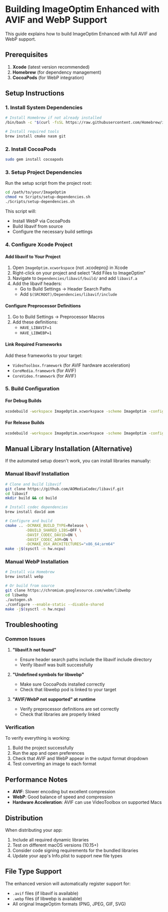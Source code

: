 # Building ImageOptim Enhanced with AVIF and WebP Support

This guide explains how to build ImageOptim Enhanced with full AVIF and WebP support.

## Prerequisites

1. **Xcode** (latest version recommended)
2. **Homebrew** (for dependency management)
3. **CocoaPods** (for WebP integration)

## Setup Instructions

### 1. Install System Dependencies

```bash
# Install Homebrew if not already installed
/bin/bash -c "$(curl -fsSL https://raw.githubusercontent.com/Homebrew/install/HEAD/install.sh)"

# Install required tools
brew install cmake nasm git
```

### 2. Install CocoaPods

```bash
sudo gem install cocoapods
```

### 3. Setup Project Dependencies

Run the setup script from the project root:

```bash
cd /path/to/your/ImageOptim
chmod +x Scripts/setup-dependencies.sh
./Scripts/setup-dependencies.sh
```

This script will:
- Install WebP via CocoaPods
- Build libavif from source
- Configure the necessary build settings

### 4. Configure Xcode Project

#### Add libavif to Your Project

1. Open `ImageOptim.xcworkspace` (not .xcodeproj) in Xcode
2. Right-click on your project and select "Add Files to ImageOptim"
3. Navigate to `Dependencies/libavif/build/` and add `libavif.a`
4. Add the libavif headers:
   - Go to Build Settings → Header Search Paths
   - Add `$(SRCROOT)/Dependencies/libavif/include`

#### Configure Preprocessor Definitions

1. Go to Build Settings → Preprocessor Macros
2. Add these definitions:
   - `HAVE_LIBAVIF=1`
   - `HAVE_LIBWEBP=1`

#### Link Required Frameworks

Add these frameworks to your target:
- `VideoToolbox.framework` (for AVIF hardware acceleration)
- `CoreMedia.framework` (for AVIF)
- `CoreVideo.framework` (for AVIF)

### 5. Build Configuration

#### For Debug Builds
```bash
xcodebuild -workspace ImageOptim.xcworkspace -scheme ImageOptim -configuration Debug
```

#### For Release Builds
```bash
xcodebuild -workspace ImageOptim.xcworkspace -scheme ImageOptim -configuration Release
```

## Manual Library Installation (Alternative)

If the automated setup doesn't work, you can install libraries manually:

### Manual libavif Installation

```bash
# Clone and build libavif
git clone https://github.com/AOMediaCodec/libavif.git
cd libavif
mkdir build && cd build

# Install codec dependencies
brew install dav1d aom

# Configure and build
cmake .. -DCMAKE_BUILD_TYPE=Release \
         -DBUILD_SHARED_LIBS=OFF \
         -DAVIF_CODEC_DAV1D=ON \
         -DAVIF_CODEC_AOM=ON \
         -DCMAKE_OSX_ARCHITECTURES="x86_64;arm64"
make -j$(sysctl -n hw.ncpu)
```

### Manual WebP Installation

```bash
# Install via Homebrew
brew install webp

# Or build from source
git clone https://chromium.googlesource.com/webm/libwebp
cd libwebp
./autogen.sh
./configure --enable-static --disable-shared
make -j$(sysctl -n hw.ncpu)
```

## Troubleshooting

### Common Issues

1. **"libavif.h not found"**
   - Ensure header search paths include the libavif include directory
   - Verify libavif was built successfully

2. **"Undefined symbols for libwebp"**
   - Make sure CocoaPods installed correctly
   - Check that libwebp pod is linked to your target

3. **"AVIF/WebP not supported" at runtime**
   - Verify preprocessor definitions are set correctly
   - Check that libraries are properly linked

### Verification

To verify everything is working:

1. Build the project successfully
2. Run the app and open preferences
3. Check that AVIF and WebP appear in the output format dropdown
4. Test converting an image to each format

## Performance Notes

- **AVIF**: Slower encoding but excellent compression
- **WebP**: Good balance of speed and compression
- **Hardware Acceleration**: AVIF can use VideoToolbox on supported Macs

## Distribution

When distributing your app:

1. Include all required dynamic libraries
2. Test on different macOS versions (10.15+)
3. Consider code signing requirements for the bundled libraries
4. Update your app's Info.plist to support new file types

## File Type Support

The enhanced version will automatically register support for:
- `.avif` files (if libavif is available)
- `.webp` files (if libwebp is available)
- All original ImageOptim formats (PNG, JPEG, GIF, SVG)